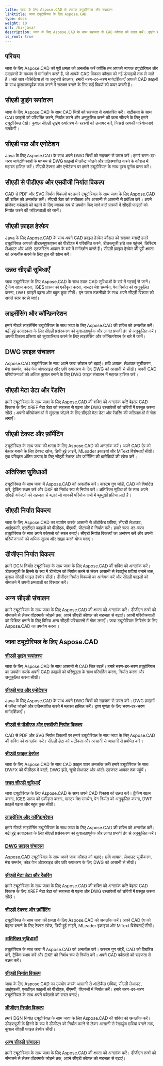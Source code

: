 ```yaml
---
title: जावा के लिए Aspose.CAD के व्यापक ट्यूटोरियल और उदाहरण
linktitle: जावा ट्यूटोरियल के लिए Aspose.CAD
type: docs
weight: 10
url: /hi/java/
description: जावा के लिए Aspose.CAD के साथ सहजता से CAD कौशल को उन्नत करें। ड्राइंग रूपांतरण, टेक्स्ट एनोटेशन, फ़ाइल हेरफेर, उन्नत सुविधाओं, लाइसेंसिंग और बहुत कुछ पर ट्यूटोरियल देखें।
is_root: true
---
```


## परिचय

जावा के लिए Aspose.CAD की पूरी क्षमता को अनलॉक करें क्योंकि हम आपको व्यापक ट्यूटोरियल और उदाहरणों के माध्यम से मार्गदर्शन करते हैं, जो आपके CAD विकास कौशल को नई ऊंचाइयों तक ले जाते हैं। चाहे आप नौसिखिया हों या अनुभवी डेवलपर, हमारी चरण-दर-चरण मार्गदर्शिकाएँ आपको CAD फ़ाइलों के साथ कुशलतापूर्वक काम करने में सशक्त बनाने के लिए कई विषयों को कवर करती हैं।

## सीएडी ड्राइंग रूपांतरण
जावा के लिए Aspose.CAD के साथ CAD चित्रों को सहजता से रूपांतरित करें। सटीकता के साथ CAD फ़ाइलों को परिवर्तित करने, निर्यात करने और अनुकूलित करने की कला सीखने के लिए हमारे ट्यूटोरियल देखें। कुशल सीएडी ड्राइंग रूपांतरण के रहस्यों को उजागर करें, जिससे आपकी परियोजनाएं चमकेंगी।

## सीएडी पाठ और एनोटेशन
Java के लिए Aspose.CAD के साथ अपने DWG चित्रों को सहजता से उन्नत करें। हमारे चरण-दर-चरण मार्गदर्शिकाओं के माध्यम से DWG फ़ाइलों में फ़ॉन्ट जोड़ने और प्रतिस्थापित करने के कौशल में महारत हासिल करें। सीएडी टेक्स्ट और एनोटेशन पर हमारे ट्यूटोरियल के साथ दृश्य पूर्णता प्राप्त करें।

## सीएडी से पीडीएफ और एसवीजी निर्यात विकल्प
CAD से PDF और SVG निर्यात विकल्पों पर हमारे ट्यूटोरियल के साथ जावा के लिए Aspose.CAD की शक्ति को अनलॉक करें। सीएडी डेटा को सटीकता और आसानी से आसानी से प्रबंधित करें। अपने प्रोजेक्ट वर्कफ़्लो को बढ़ाने के लिए व्यापक रूप से उपयोग किए जाने वाले प्रारूपों में सीएडी फ़ाइलों को निर्यात करने की जटिलताओं को जानें।

## सीएडी फ़ाइल हेरफेर
Java के लिए Aspose.CAD के साथ अपने CAD फ़ाइल हेरफेर कौशल को सशक्त बनाएं! हमारे ट्यूटोरियल आपको डीडब्ल्यूएफएक्स को पीडीएफ में परिवर्तित करने, डीडब्ल्यूजी झंडे तक पहुंचने, लिस्टिंग लेआउट और ऑटो-एडजस्टिंग आकार के बारे में मार्गदर्शन करते हैं। सीएडी फ़ाइल हेरफेर की पूरी क्षमता को अनलॉक करने के लिए टूल की खोज करें।

## उन्नत सीएडी सुविधाएँ
जावा ट्यूटोरियल के लिए Aspose.CAD के साथ उन्नत CAD सुविधाओं के बारे में गहराई से जानें। ट्रैकिंग सक्षम करना, IGES प्रारूप को एकीकृत करना, मास्टर मेश समर्थन, पेन निर्यात को अनुकूलित करना, DWT फ़ाइलें पढ़ना और बहुत कुछ सीखें। इन उन्नत तकनीकों के साथ अपने सीएडी विकास को अगले स्तर पर ले जाएं।

## लाइसेंसिंग और कॉन्फ़िगरेशन
हमारे मीटर्ड लाइसेंसिंग ट्यूटोरियल के साथ जावा के लिए Aspose.CAD की शक्ति को अनलॉक करें। बढ़ी हुई उत्पादकता के लिए सीएडी प्रसंस्करण को कुशलतापूर्वक और लागत प्रभावी ढंग से अनुकूलित करें। अपनी विकास प्रक्रिया को सुव्यवस्थित करने के लिए लाइसेंसिंग और कॉन्फ़िगरेशन के बारे में जानें।

## DWG फ़ाइल संचालन
Aspose.CAD ट्यूटोरियल के साथ अपने जावा कौशल को बढ़ाएं। छवि आयात, लेआउट सूचीकरण, मेश समर्थन, कोड पेज ओवरराइड और छवि रूपांतरण के लिए DWG को आसानी से सीखें। अपनी CAD परियोजनाओं को अधिक कुशल बनाने के लिए DWG फ़ाइल संचालन में महारत हासिल करें।

## सीएडी मेटा डेटा और रेंडरिंग
हमारे ट्यूटोरियल के साथ जावा के लिए Aspose.CAD की शक्ति को अनलॉक करें! बेहतर CAD विकास के लिए XREF मेटा डेटा को सहजता से पढ़ना और DWG दस्तावेज़ों को छवियों में प्रस्तुत करना सीखें। अपनी परियोजनाओं में सुंदरता जोड़ने के लिए सीएडी मेटा डेटा और रेंडरिंग की जटिलताओं में गोता लगाएँ।

## सीएडी टेक्स्ट और फ़ॉर्मेटिंग
ट्यूटोरियल के साथ जावा की क्षमता के लिए Aspose.CAD को अनलॉक करें। अपने CAD ऐप को बेहतर बनाने के लिए टेक्स्ट खोज, छिपी हुई लाइनें, MLeader इकाइयां और MText विशेषताएँ सीखें। एक परिष्कृत अंतिम उत्पाद के लिए सीएडी टेक्स्ट और फ़ॉर्मेटिंग की बारीकियों की खोज करें।

## अतिरिक्त सुविधाओं
ट्यूटोरियल के साथ जावा में Aspose.CAD को अनलॉक करें। कस्टम गुण जोड़ें, CAD को विघटित करें, ट्रैकिंग सक्षम करें और DXF को निर्बाध रूप से निर्यात करें। अतिरिक्त सुविधाओं के साथ अपने सीएडी वर्कफ़्लो को सहजता से बढ़ाएं जो आपकी परियोजनाओं में बहुमुखी प्रतिभा लाते हैं।

## सीएडी निर्यात विकल्प
जावा के लिए Aspose.CAD का उपयोग करके आसानी से ऑटोकैड छवियां, सीएडी लेआउट, आईएफसी, एसटीएल फाइलों को पीडीएफ, बीएमपी, पीएनजी में निर्यात करें। हमारे चरण-दर-चरण ट्यूटोरियल के साथ अपने वर्कफ़्लो को सरल बनाएं। सीएडी निर्यात विकल्पों का अन्वेषण करें और अपनी परियोजनाओं को अधिक सुलभ और साझा करने योग्य बनाएं।

## डीजीएन निर्यात विकल्प
हमारे DGN निर्यात ट्यूटोरियल के साथ जावा के लिए Aspose.CAD की शक्ति को अनलॉक करें। डीडब्ल्यूजी के हिस्से के रूप में डीजीएन को निर्यात करने से लेकर आसानी से रेखापुंज छवियां बनाने तक, कुशल सीएडी फ़ाइल हेरफेर सीखें। डीजीएन निर्यात विकल्पों का अन्वेषण करें और सीएडी फाइलों को संभालने में अपनी क्षमताओं का विस्तार करें।

## अन्य सीएडी संचालन
हमारे ट्यूटोरियल के साथ जावा के लिए Aspose.CAD की क्षमता को अनलॉक करें। डीजीएन तत्वों को संभालने से लेकर वॉटरमार्क जोड़ने तक, अपने सीएडी कौशल को सहजता से बढ़ाएं। अपनी परियोजनाओं को विशिष्ट बनाने के लिए विभिन्न अन्य सीएडी परिचालनों में गोता लगाएँ। जावा ट्यूटोरियल लिस्टिंग के लिए Aspose.CAD का उपयोग करना।
## जावा ट्यूटोरियल के लिए Aspose.CAD
### [सीएडी ड्राइंग रूपांतरण](./cad-drawing-conversion/)
जावा के लिए Aspose.CAD के साथ आसानी से CAD चित्र बदलें। हमारे चरण-दर-चरण ट्यूटोरियल का उपयोग करके अपनी CAD फ़ाइलों को परिशुद्धता के साथ परिवर्तित करना, निर्यात करना और अनुकूलित करना सीखें।
### [सीएडी पाठ और एनोटेशन](./cad-text-and-annotation/)
Java के लिए Aspose.CAD के साथ अपने DWG चित्रों को सहजता से उन्नत करें। DWG फ़ाइलों में फ़ॉन्ट जोड़ने और प्रतिस्थापित करने में महारत हासिल करें। दृश्य पूर्णता के लिए चरण-दर-चरण मार्गदर्शिकाएँ।
### [सीएडी से पीडीएफ और एसवीजी निर्यात विकल्प](./cad-to-pdf-and-svg-export-options/)
CAD से PDF और SVG निर्यात विकल्पों पर हमारे ट्यूटोरियल के साथ जावा के लिए Aspose.CAD की शक्ति को अनलॉक करें। सीएडी डेटा को सटीकता और आसानी से आसानी से प्रबंधित करें।
### [सीएडी फ़ाइल हेरफेर](./cad-file-manipulation/)
जावा के लिए Aspose.CAD के साथ CAD फ़ाइल पावर अनलॉक करें! हमारे ट्यूटोरियल के साथ DWFX को पीडीएफ में बदलें, DWG झंडे, सूची लेआउट और ऑटो-एडजस्ट आकार तक पहुंचें।
### [उन्नत सीएडी सुविधाएँ](./advanced-cad-features/)
जावा ट्यूटोरियल के लिए Aspose.CAD के साथ अपने CAD विकास को उन्नत करें। ट्रैकिंग सक्षम करना, IGES प्रारूप को एकीकृत करना, मास्टर मेश समर्थन, पेन निर्यात को अनुकूलित करना, DWT फ़ाइलें पढ़ना और बहुत कुछ सीखें।
### [लाइसेंसिंग और कॉन्फ़िगरेशन](./licensing-and-configuration/)
हमारे मीटर्ड लाइसेंसिंग ट्यूटोरियल के साथ जावा के लिए Aspose.CAD की शक्ति को अनलॉक करें। बढ़ी हुई उत्पादकता के लिए सीएडी प्रसंस्करण को कुशलतापूर्वक और लागत प्रभावी ढंग से अनुकूलित करें।
### [DWG फ़ाइल संचालन](./dwg-file-operations/)
Aspose.CAD ट्यूटोरियल के साथ अपने जावा कौशल को बढ़ाएं। छवि आयात, लेआउट सूचीकरण, मेश समर्थन, कोड पेज ओवरराइड और छवि रूपांतरण के लिए DWG को आसानी से सीखें।
### [सीएडी मेटा डेटा और रेंडरिंग](./cad-meta-data-and-rendering/)
हमारे ट्यूटोरियल के साथ जावा के लिए Aspose.CAD की शक्ति को अनलॉक करें! बेहतर CAD विकास के लिए XREF मेटा डेटा को सहजता से पढ़ना और DWG दस्तावेज़ों को छवियों में प्रस्तुत करना सीखें।
### [सीएडी टेक्स्ट और फ़ॉर्मेटिंग](./cad-text-and-formatting/)
ट्यूटोरियल के साथ जावा की क्षमता के लिए Aspose.CAD को अनलॉक करें। अपने CAD ऐप को बेहतर बनाने के लिए टेक्स्ट खोज, छिपी हुई लाइनें, MLeader इकाइयां और MText विशेषताएँ सीखें।
### [अतिरिक्त सुविधाओं](./additional-features/)
ट्यूटोरियल के साथ जावा में Aspose.CAD को अनलॉक करें। कस्टम गुण जोड़ें, CAD को विघटित करें, ट्रैकिंग सक्षम करें और DXF को निर्बाध रूप से निर्यात करें। अपने CAD वर्कफ़्लो को सहजता से उन्नत करें।
### [सीएडी निर्यात विकल्प](./cad-export-options/)
जावा के लिए Aspose.CAD का उपयोग करके आसानी से ऑटोकैड छवियां, सीएडी लेआउट, आईएफसी, एसटीएल फाइलों को पीडीएफ, बीएमपी, पीएनजी में निर्यात करें। हमारे चरण-दर-चरण ट्यूटोरियल के साथ अपने वर्कफ़्लो को सरल बनाएं। 
### [डीजीएन निर्यात विकल्प](./dgn-export-options/)
हमारे DGN निर्यात ट्यूटोरियल के साथ जावा के लिए Aspose.CAD की शक्ति को अनलॉक करें। डीडब्ल्यूजी के हिस्से के रूप में डीजीएन को निर्यात करने से लेकर आसानी से रेखापुंज छवियां बनाने तक, कुशल सीएडी फ़ाइल हेरफेर सीखें।
### [अन्य सीएडी संचालन](./other-cad-operations/)
हमारे ट्यूटोरियल के साथ जावा के लिए Aspose.CAD की क्षमता को अनलॉक करें। डीजीएन तत्वों को संभालने से लेकर वॉटरमार्क जोड़ने तक, अपने सीएडी कौशल को सहजता से बढ़ाएं।